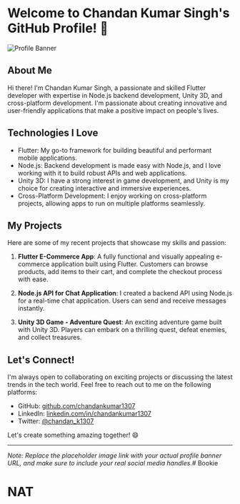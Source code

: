 # Welcome to Chandan Kumar Singh's GitHub Profile! 🚀

![Profile Banner](https://pps.whatsapp.net/v/t61.24694-24/315791635_1255678895290666_1072327948892238652_n.jpg?stp=dst-jpg_s96x96&ccb=11-4&oh=01_AdStmdWj75gLXr3gASsIy6pwr4GEK9p1B3WHZw0OExp1lQ&oe=64CCE6F1)

## About Me

Hi there! I'm Chandan Kumar Singh, a passionate and skilled Flutter developer with expertise in Node.js backend development, Unity 3D, and cross-platform development. I'm passionate about creating innovative and user-friendly applications that make a positive impact on people's lives.

## Technologies I Love

- Flutter: My go-to framework for building beautiful and performant mobile applications.
- Node.js: Backend development is made easy with Node.js, and I love working with it to build robust APIs and web applications.
- Unity 3D: I have a strong interest in game development, and Unity is my choice for creating interactive and immersive experiences.
- Cross-Platform Development: I enjoy working on cross-platform projects, allowing apps to run on multiple platforms seamlessly.

## My Projects

Here are some of my recent projects that showcase my skills and passion:

1. **Flutter E-Commerce App**: A fully functional and visually appealing e-commerce application built using Flutter. Customers can browse products, add items to their cart, and complete the checkout process with ease.

2. **Node.js API for Chat Application**: I created a backend API using Node.js for a real-time chat application. Users can send and receive messages instantly.

3. **Unity 3D Game - Adventure Quest**: An exciting adventure game built with Unity 3D. Players can embark on a thrilling quest, defeat enemies, and collect treasures.

## Let's Connect!

I'm always open to collaborating on exciting projects or discussing the latest trends in the tech world. Feel free to reach out to me on the following platforms:

- GitHub: [github.com/chandankumar1307](https://github.com/chandankumar1307)
- LinkedIn: [linkedin.com/in/chandankumar1307](https://www.linkedin.com/in/chandankumar1307)
- Twitter: [@chandan_k1307](https://twitter.com/chandan_k1307)

Let's create something amazing together! 😄

---

*Note: Replace the placeholder image link with your actual profile banner URL, and make sure to include your real social media handles.*# Bookie
# NAT
